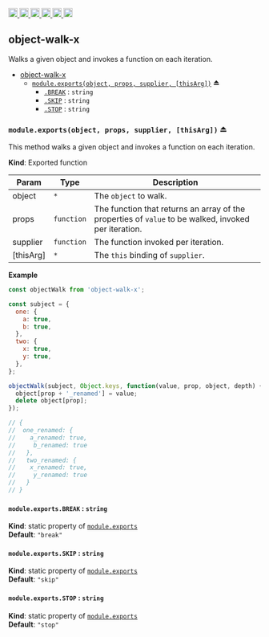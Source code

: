 <a
  href="https://travis-ci.org/Xotic750/object-walk-x"
  title="Travis status">
<img
  src="https://travis-ci.org/Xotic750/object-walk-x.svg?branch=master"
  alt="Travis status" height="18">
</a>
<a
  href="https://david-dm.org/Xotic750/object-walk-x"
  title="Dependency status">
<img src="https://david-dm.org/Xotic750/object-walk-x/status.svg"
  alt="Dependency status" height="18"/>
</a>
<a
  href="https://david-dm.org/Xotic750/object-walk-x?type=dev"
  title="devDependency status">
<img src="https://david-dm.org/Xotic750/object-walk-x/dev-status.svg"
  alt="devDependency status" height="18"/>
</a>
<a
  href="https://badge.fury.io/js/object-walk-x"
  title="npm version">
<img src="https://badge.fury.io/js/object-walk-x.svg"
  alt="npm version" height="18">
</a>
<a
  href="https://www.jsdelivr.com/package/npm/object-walk-x"
  title="jsDelivr hits">
<img src="https://data.jsdelivr.com/v1/package/npm/object-walk-x/badge?style=rounded"
  alt="jsDelivr hits" height="18">
</a>
<a
  href="https://bettercodehub.com/results/Xotic750/object-walk-x"
  title="bettercodehub score">
<img src="https://bettercodehub.com/edge/badge/Xotic750/object-walk-x?branch=master"
  alt="bettercodehub score" height="18">
</a>

<a name="module_object-walk-x"></a>

## object-walk-x

Walks a given object and invokes a function on each iteration.

- [object-walk-x](#module_object-walk-x)
  - [`module.exports(object, props, supplier, [thisArg])`](#exp_module_object-walk-x--module.exports) ⏏
    - [`.BREAK`](#module_object-walk-x--module.exports.BREAK) : <code>string</code>
    - [`.SKIP`](#module_object-walk-x--module.exports.SKIP) : <code>string</code>
    - [`.STOP`](#module_object-walk-x--module.exports.STOP) : <code>string</code>

<a name="exp_module_object-walk-x--module.exports"></a>

### `module.exports(object, props, supplier, [thisArg])` ⏏

This method walks a given object and invokes a function on each iteration.

**Kind**: Exported function

| Param     | Type                  | Description                                                                                          |
| --------- | --------------------- | ---------------------------------------------------------------------------------------------------- |
| object    | <code>\*</code>       | The `object` to walk.                                                                                |
| props     | <code>function</code> | The function that returns an array of the properties of `value` to be walked, invoked per iteration. |
| supplier  | <code>function</code> | The function invoked per iteration.                                                                  |
| [thisArg] | <code>\*</code>       | The `this` binding of `supplier`.                                                                    |

**Example**

```js
const objectWalk from 'object-walk-x';

const subject = {
  one: {
    a: true,
    b: true,
  },
  two: {
    x: true,
    y: true,
  },
};

objectWalk(subject, Object.keys, function(value, prop, object, depth) {
  object[prop + '_renamed'] = value;
  delete object[prop];
});

// {
//  one_renamed: {
//    a_renamed: true,
//     b_renamed: true
//   },
//   two_renamed: {
//    x_renamed: true,
//     y_renamed: true
//   }
// }
```

<a name="module_object-walk-x--module.exports.BREAK"></a>

#### `module.exports.BREAK` : <code>string</code>

**Kind**: static property of [<code>module.exports</code>](#exp_module_object-walk-x--module.exports)  
**Default**: <code>&quot;break&quot;</code>  
<a name="module_object-walk-x--module.exports.SKIP"></a>

#### `module.exports.SKIP` : <code>string</code>

**Kind**: static property of [<code>module.exports</code>](#exp_module_object-walk-x--module.exports)  
**Default**: <code>&quot;skip&quot;</code>  
<a name="module_object-walk-x--module.exports.STOP"></a>

#### `module.exports.STOP` : <code>string</code>

**Kind**: static property of [<code>module.exports</code>](#exp_module_object-walk-x--module.exports)  
**Default**: <code>&quot;stop&quot;</code>
